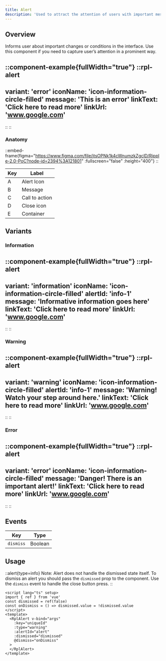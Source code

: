 ```yaml
---
title: Alert
description: 'Used to attract the attention of users with important messages or required actions and typically appear at the top of pages. '
---
```

## Overview

Informs user about important changes or conditions in the interface. Use this component if you need to capture user’s attention in a prominent way.

::component-example{fullWidth="true"}
  ::rpl-alert
  ---
  variant: 'error'
  iconName: 'icon-information-circle-filled'
  message: 'This is an error'
  linkText: 'Click here to read more'
  linkUrl: 'www.google.com'
  ---
  ::
::


### Anatomy

::embed-frame{figma="https://www.figma.com/file/jtsOPNk1k4cWnumzkZgclD/Ripple-2.0-PoC?node-id=2394%3A121801" :fullscreen="false" :height="400"}
::

| Key | Label      |
| --- | ---------- |
| A   | Alert Icon |
| B   | Message    |
| C   | Call to action |
| D   | Close icon |
| E   | Container  |



## Variants

### Information

::component-example{fullWidth="true"}
  ::rpl-alert
  ---
  variant: 'information'
  iconName: 'icon-information-circle-filled'
  alertId: 'info-1'
  message: 'Informative information goes here'
  linkText: 'Click here to read more'
  linkUrl: 'www.google.com'
  ---
  ::
::
### Warning

::component-example{fullWidth="true"}
  ::rpl-alert
  ---
  variant: 'warning'
  iconName: 'icon-information-circle-filled'
  alertId: 'info-1'
  message: 'Warning! Watch your step around here.'
  linkText: 'Click here to read more'
  linkUrl: 'www.google.com'
  ---
  ::
::

### Error

::component-example{fullWidth="true"}
  ::rpl-alert
  ---
  variant: 'error'
  iconName: 'icon-information-circle-filled'
  message: 'Danger! There is an important alert!'
  linkText: 'Click here to read more'
  linkUrl: 'www.google.com'
  ---
  ::
::

## Events

| Key       | Type    |
| --------- | ------- |
| `dismiss` | Boolean |



## Usage

::alert{type=info}
Note: Alert does not handle the dismissed state itself. To dismiss an alert you should pass the `dismissed` prop to the component. Use the `dismiss` event to handle the close button press.
::



```vue
<script lang="ts" setup>
import { ref } from 'vue'
const dismissed = ref(false)
const onDismiss = () => dismissed.value = !dismissed.value
</script>
<template>
  <RplAlert v-bind="args"
    :key="uniqueId"
    :type="warning"
    :alertId="alert"
    :dismissed="dismissed"
    @dismiss="onDismiss"
  >
  </RplAlert>
</template>
```



